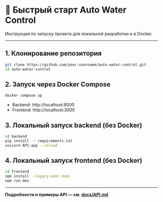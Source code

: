 # 🚀 Быстрый старт Auto Water Control

Инструкция по запуску проекта для локальной разработки и в Docker.

---

## 1. Клонирование репозитория

```bash
git clone https://github.com/your-username/auto-water-control.git
cd auto-water-control
```

## 2. Запуск через Docker Compose

```bash
docker compose up
```

- Backend: http://localhost:8000
- Frontend: http://localhost:3000


## 3. Локальный запуск backend (без Docker)

```bash
cd backend
pip install -r requirements.txt
uvicorn API:app --reload
```

## 4. Локальный запуск frontend (без Docker)

```bash
cd frontend
npm install --legacy-peer-deps
npm run dev
```

---

**Подробности и примеры API — см. [docs/API.md](./API.md)**
